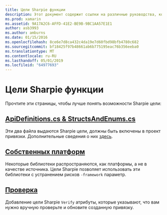 ```yaml
---
title: Цели Sharpie функции
description: Этот документ содержит ссылки на различные руководства, которые помогают описывать цель Sharpie, как использовать и выходные данные, он создает.
ms.prod: xamarin
ms.assetid: 9A17A2C6-AFFD-41E2-BE9B-9BC1AA57E1E1
author: asb3993
ms.author: amburns
ms.date: 01/15/2016
ms.openlocfilehash: 8ce6e7d8ca432c4da19e7d60fbd98bfb4780c682
ms.sourcegitcommit: bf18425f97b48661ab6b775195eac76b356eeba0
ms.translationtype: MT
ms.contentlocale: ru-RU
ms.lasthandoff: 05/01/2019
ms.locfileid: "64977693"
---
```

# <a name="objective-sharpie-features"></a>Цели Sharpie функции

Прочтите эти страницы, чтобы лучше понять возможности Sharpie цели:

## <a name="apidefinitionscs--structsandenumscsapidefinitions-structsandenumsmd"></a>[**ApiDefinitions.cs & StructsAndEnums.cs**](apidefinitions-structsandenums.md)

Эти два файла выдаются Sharpie цели, должны быть включены в проект привязки. Дополнительные сведения о них [здесь](apidefinitions-structsandenums.md).

## <a name="native-frameworksnative-frameworksmd"></a>[**Собственных платформ**](native-frameworks.md)

Некоторые библиотеки распространяются, как платформы, а не в качестве источника.
Цели Sharpie позволяет использовать эти библиотеки с устранением рисков `-framework` параметр.

## <a name="verifyverifymd"></a>[**Проверка**](verify.md)

Добавление цели Sharpie `Verify` атрибуты, которые указывают, что вам нужно вручную проверьте и обновите созданную привязку. 
